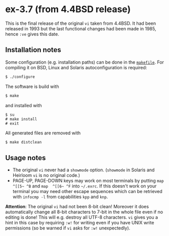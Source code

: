 # ex-3.7 (from 4.4BSD release)
This is the final release of the original `vi` taken from 4.4BSD.
It had been released in 1993 but the last functional changes had been made in 1985,
hence `:ve` gives this date.
## Installation notes
Some configuration (e.g. installation paths) can be done in the
[`makefile`](https://github.com/n-t-roff/ex-3.7_4.4BSD/blob/master/Makefile.in).
For compiling it on BSD, Linux and Solaris autoconfiguration is required:
```sh
$ ./configure
```
The software is build with
```sh
$ make
```
and installed with
```
$ su
# make install
# exit
```
All generated files are removed with
```sh
$ make distclean
```
## Usage notes
* The original `vi` never had a `showmode` option.
  (`showmode` in Solaris and Heirloom `vi` is no original code.)
* PAGE-UP, PAGE-DOWN keys may work on most terminals by putting
  `map  ^[[5~ ^B` and `map  ^[[6~ ^F` into `~/.exrc`.
  If this doesn't work on your terminal you may need other escape sequences which can be retrieved with
  `infocmp -l` from capabilities `kpp` and `knp`.

**Attention**:
The original `vi` had not been 8-bit clean!
Moreover it does automatically change all 8-bit characters to 7-bit in the whole file even if no editing is done!
This will e.g. destroy all UTF-8 characters.
`vi` gives you a hint in this case by requiring `:w!` for writing even if you have UNIX write permissions
(so be warned if `vi` asks for `:w!` unexpectedly).

